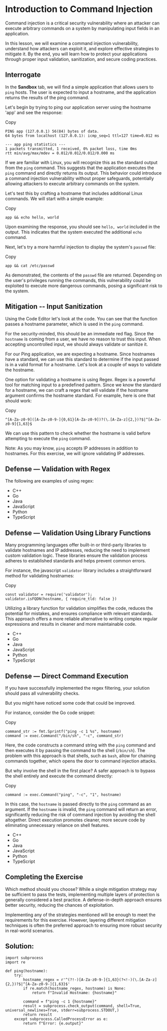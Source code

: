 # Introduction to Command Injection
Command injection is a critical security vulnerability where an attacker can execute arbitrary commands on a system by manipulating input fields in an application.

In this lesson, we will examine a command injection vulnerability, understand how attackers can exploit it, and explore effective strategies to mitigate it. By the end, you will learn how to protect your applications through proper input validation, sanitization, and secure coding practices.

## Interrogate
In the **Sandbox** tab, we will find a simple application that allows users to `ping` hosts. The user is expected to input a hostname, and the application returns the results of the ping command.

Let's begin by trying to ping our application server using the hostname 'app' and see the response:

Copy 
```
PING app (127.0.0.1) 56(84) bytes of data.
64 bytes from localhost (127.0.0.1): icmp_seq=1 ttl=127 time=0.012 ms

--- app ping statistics ---
1 packets transmitted, 1 received, 0% packet loss, time 0ms
rtt min/avg/max/mdev = 0.012/0.012/0.012/0.000 ms
```
If we are familiar with Linux, you will recognize this as the standard output from the `ping` command. This suggests that the application executes the `ping` command and directly returns its output. This behavior could introduce a command injection vulnerability without proper safeguards, potentially allowing attackers to execute arbitrary commands on the system.

Let's test this by crafting a hostname that includes additional Linux commands. We will start with a simple example:

Copy 
```
app && echo hello, world
```
Upon examining the response, you should see `hello, world` included in the output. This indicates that the system executed the additional `echo` command.

Next, let's try a more harmful injection to display the system's `passwd` file:

Copy 
```
app && cat /etc/passwd
```
As demonstrated, the contents of the `passwd` file are returned. Depending on the user's privileges running the commands, this vulnerability could be exploited to execute more dangerous commands, posing a significant risk to the system.

## Mitigation -- Input Sanitization
Using the Code Editor let's look at the code. You can see that the function passes a hostname parameter, which is used in the `ping` command.

For the security-minded, this should be an immediate red flag. Since the `hostname` is coming from a user, we have no reason to trust this input. When accepting uncontrolled input, we should always validate or sanitize it.

For our Ping application, we are expecting a hostname. Since hostnames have a standard, we can use this standard to determine if the input passed is in a valid format for a hostname. Let's look at a couple of ways to validate the hostname.

One option for validating a hostname is using Regex. Regex is a powerful tool for matching input to a predefined pattern. Since we know the standard for a hostname, we can craft a regex that will validate if the hostname argument confirms the hostname standard. For example, here is one that should work:

Copy 
```
^[A-Za-z0-9]([A-Za-z0-9-]{0,61}[A-Za-z0-9])?(\.[A-Za-z]{2,})?$|^[A-Za-z0-9]{1,63}$
```
We can use this pattern to check whether the hostname is valid before attempting to execute the `ping` command.

Note: As you may know, `ping` accepts IP addresses in addition to hostnames. For this exercise, we will ignore validating IP addresses.

## Defense — Validation with Regex
The following are examples of using regex:

- C++
- Go
- Java
- JavaScript
- Python
- TypeScript

## Defense — Validation Using Library Functions
Many programming languages offer built-in or third-party libraries to validate hostnames and IP addresses, reducing the need to implement custom validation logic. These libraries ensure the validation process adheres to established standards and helps prevent common errors.

For instance, the javascript `validator` library includes a straightforward method for validating hostnames:

Copy 
```
const validator = require('validator');
validator.isFQDN(hostname, { require_tld: false })
```
Utilizing a library function for validation simplifies the code, reduces the potential for mistakes, and ensures compliance with relevant standards. This approach offers a more reliable alternative to writing complex regular expressions and results in cleaner and more maintainable code.

- C++
- Go
- Java
- JavaScript
- Python
- TypeScript

## Defense — Direct Command Execution
If you have successfully implemented the regex filtering, your solution should pass all vulnerability checks.

But you might have noticed some code that could be improved.

For instance, consider the Go code snippet:

Copy 
```
command_str := fmt.Sprintf("ping -c 1 %s", hostname)
command := exec.Command("/bin/sh", "-c", command_str)
```
Here, the code constructs a command string with the `ping` command and then executes it by passing the command to the shell (`/bin/sh`). The problem with this approach is that shells, such as `bash`, allow for chaining commands together, which opens the door to command injection attacks.

But why involve the shell in the first place? A safer approach is to bypass the shell entirely and execute the command directly:

Copy 
```
command := exec.Command("ping", "-c", "1", hostname)
```
In this case, the `hostname` is passed directly to the `ping` command as an argument. If the `hostname` is invalid, the `ping` command will return an error, significantly reducing the risk of command injection by avoiding the shell altogether. Direct execution promotes cleaner, more secure code by eliminating unnecessary reliance on shell features.

- C++
- Go
- Java
- JavaScript
- Python
- TypeScript

## Completing the Exercise
Which method should you choose? While a single mitigation strategy may be sufficient to pass the tests, implementing multiple layers of protection is generally considered a best practice. A defense-in-depth approach ensures better security, reducing the chances of exploitation.

Implementing any of the strategies mentioned will be enough to meet the requirements for this exercise. However, layering different mitigation techniques is often the preferred approach to ensuring more robust security in real-world scenarios.

## Solution:
```
import subprocess
import re

def ping(hostname):
    try:
        hostname_regex = r'^(?!-)[A-Za-z0-9-]{1,63}(?<!-)(\.[A-Za-z]{2,})?$|^[A-Za-z0-9-]{1,63}$'
        if re.match(hostname_regex, hostname) is None:
            return f"Invalid Hostname: {hostname}"

        command = f"ping -c 1 {hostname}"
        result = subprocess.check_output(command, shell=True, universal_newlines=True, stderr=subprocess.STDOUT,)
        return result
    except subprocess.CalledProcessError as e:
        return f"Error: {e.output}"
```
